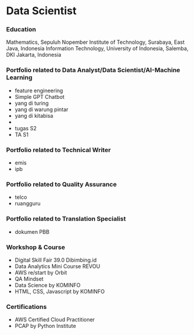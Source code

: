 # Data Scientist

### Education
Mathematics, Sepuluh Nopember Institute of Technology, Surabaya, East Java, Indonesia
Information Technology, University of Indonesia, Salemba, DKI Jakarta, Indonesia

### Portfolio related to Data Analyst/Data Scientist/AI-Machine Learning
- feature engineering
- Simple GPT Chatbot
- yang di turing
- yang di warung pintar
- yang di kitabisa
- 
- tugas S2
- TA S1

### Portfolio related to Technical Writer
- emis
- ipb

### Portfolio related to Quality Assurance
- telco
- ruangguru
  
### Portfolio related to Translation Specialist
- dokumen PBB

### Workshop & Course
- Digital Skill Fair 39.0 Dibimbing.id
- Data Analytics Mini Course REVOU
- AWS re/start by Orbit
- QA Mindset
- Data Science by KOMINFO
- HTML, CSS, Javascript by KOMINFO

### Certifications
- AWS Certified Cloud Practitioner
- PCAP by Python Institute
  
